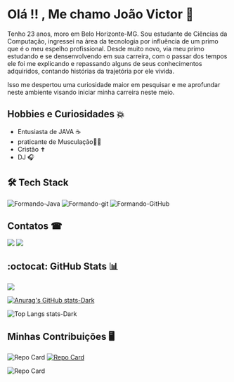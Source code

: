 
# Olá !! , Me chamo João Victor 👋

Tenho 23 anos, moro em Belo Horizonte-MG.
 Sou estudante de Ciências da Computação, ingressei na área da tecnologia por influência de um primo que é o meu espelho profissional. Desde muito novo, via meu primo estudando e se densenvolvendo em sua carreira, com o passar dos tempos ele foi me explicando e repassando alguns de seus conhecimentos adquiridos, contando histórias da trajetória por ele vivida.

Isso me despertou uma curiosidade maior em pesquisar e me aprofundar neste ambiente visando iniciar minha carreira neste meio.
## Hobbies e Curiosidades 💥

- Entusiasta de JAVA ☕  
- praticante de Musculação🏋️‍♀️ 
- Cristão ✝
- DJ 🎧

## 🛠 Tech Stack

<img align="center" alt="Formando-Java"  src="https://img.shields.io/badge/java-%23ED8B00.svg?style=for-the-badge&logo=openjdk&logoColor=white">
<img align="center" alt="Formando-git"  src="https://img.shields.io/badge/GIT-E44C30?style=for-the-badge&logo=git&logoColor=white">
<img align="center" alt="Formando-GitHub"  src="https://img.shields.io/badge/github-%23121011.svg?style=for-the-badge&logo=github&logoColor=white">



## Contatos ☎
 <a href="joaovictor.conceicao36@gmail.com" alt="Gmail">
  <img src="https://img.shields.io/badge/Gmail-D14836?style=for-the-badge&logo=gmail&logoColor=white" /></a>

  <a href="https://www.linkedin.com/in/joaovictor36/" alt="Linkedin">
  <img src="https://img.shields.io/badge/LinkedIn-0077B5?style=for-the-badge&logo=linkedin&logoColor=white" /></a>

## :octocat: GitHub Stats 📊
<a href="https://hits.seeyoufarm.com"><img src="https://hits.seeyoufarm.com/api/count/incr/badge.svg?url=https%3A%2F%2Fgithub.com%2FJoao-V36&count_bg=%23050000&title_bg=%23E10808&icon=github.svg&icon_color=%23000000&title=Visitas&edge_flat=true"/></a>

[![Anurag's GitHub stats-Dark](https://github-readme-stats.vercel.app/api?username=Joao-V36&theme=dark#gh-dark-mode-only)](https://github.com/anuraghazra/github-readme-stats)

 ![Top Langs stats-Dark](https://github-readme-stats.vercel.app/api/top-langs/?username=Joao-V36&layout=compact&theme=dark#gh-dark-mode-only)

 ## Minhas Contribuições 🖥

![Repo Card](https://github-readme-stats.vercel.app/api/pin/?username=Joao-V36&repo=TecTreinamentos&bg_color=000&border_color=30A3DC&show_icons=true&icon_color=30A3DC&title_color=E94D5F&text_color=FFF)
[![Repo Card](https://github-readme-stats.vercel.app/api/pin/?username=Joao-V36&repo=dio-lab-open-source&bg_color=000&border_color=30A3DC&show_icons=true&icon_color=30A3DC&title_color=E94D5F&text_color=FFF)](https://github.com/Joao-V36/dio-lab-open-source.git)

![Repo Card](https://github-readme-stats.vercel.app/api/pin/?username=Joao-V36&repo=Simulando-Conta-Bancaria&bg_color=000&border_color=30A3DC&show_icons=true&icon_color=30A3DC&title_color=E94D5F&text_color=FFF)

